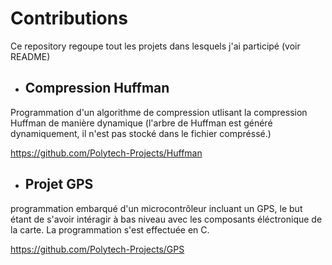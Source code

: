 # Contributions
Ce repository regoupe tout les projets dans lesquels j'ai participé (voir README)

* ## Compression Huffman
Programmation d'un algorithme de compression utlisant la compression Huffman de manière dynamique (l'arbre de Huffman est généré dynamiquement, il n'est pas stocké dans le fichier compréssé.)

https://github.com/Polytech-Projects/Huffman


* ## Projet GPS
programmation embarqué d'un microcontrôleur incluant un GPS, le but étant de s'avoir intéragir à bas niveau avec les composants éléctronique de la carte. La programmation s'est effectuée en C.

https://github.com/Polytech-Projects/GPS


